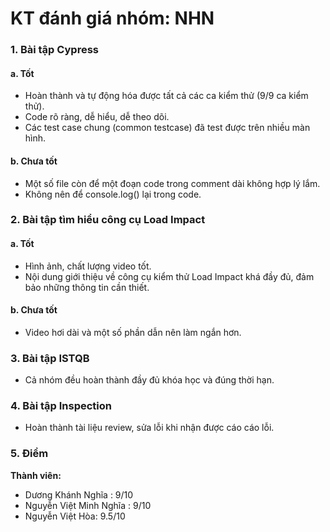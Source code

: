 # KT đánh giá nhóm: NHN
### 1.  Bài tập Cypress

#### a. Tốt
- Hoàn thành và tự động hóa được tất cả các ca kiểm thử (9/9 ca kiểm thử).
- Code rõ ràng, dễ hiểu, dễ theo dõi.
- Các test case chung (common testcase) đã test được trên nhiều màn hình.

#### b. Chưa tốt
- Một số file còn để một đoạn code trong comment dài không hợp lý lắm.
- Không nên để console.log() lại trong code.

### 2. Bài tập tìm hiểu công cụ Load Impact
#### a. Tốt
- Hình ảnh, chất lượng video tốt.
- Nội dung giới thiệu về công cụ kiểm thử Load Impact khá đầy đủ, đảm bảo những thông tin cần thiết.

#### b. Chưa tốt
- Video hơi dài và một số phần dẫn nên làm ngắn hơn.

### 3. Bài tập ISTQB
- Cả nhóm đều hoàn thành đầy đủ khóa học và đúng thời hạn.

### 4. Bài tập Inspection
- Hoàn thành tài liệu review, sửa lỗi khi nhận được cáo cáo lỗi.

### 5.  Điểm

**Thành viên:**

- Dương Khánh Nghĩa : 9/10
- Nguyễn Việt Minh Nghĩa : 9/10
- Nguyễn Việt Hòa: 9.5/10
